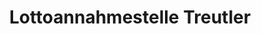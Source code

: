 ---
title: "Lottoannahmestelle Treutler"
url: /amberg/lottoannahmestelle-treutler/
shop: Lotterie
---